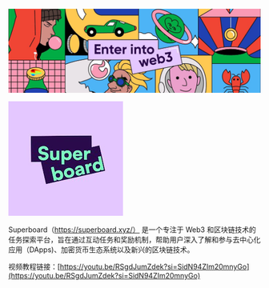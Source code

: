 ![bannger](./assets/1500x500.jpeg)

![logo](./assets/RurVGtSO_400x400.jpg)

Superboard（https://superboard.xyz/） 是一个专注于 Web3 和区块链技术的任务探索平台，旨在通过互动任务和奖励机制，帮助用户深入了解和参与去中心化应用（DApps)、加密货币生态系统以及新兴的区块链技术。



视频教程链接：[https://youtu.be/RSgdJumZdek?si=SidN94ZIm20mnyGo](https://youtu.be/RSgdJumZdek?si=SidN94ZIm20mnyGo)